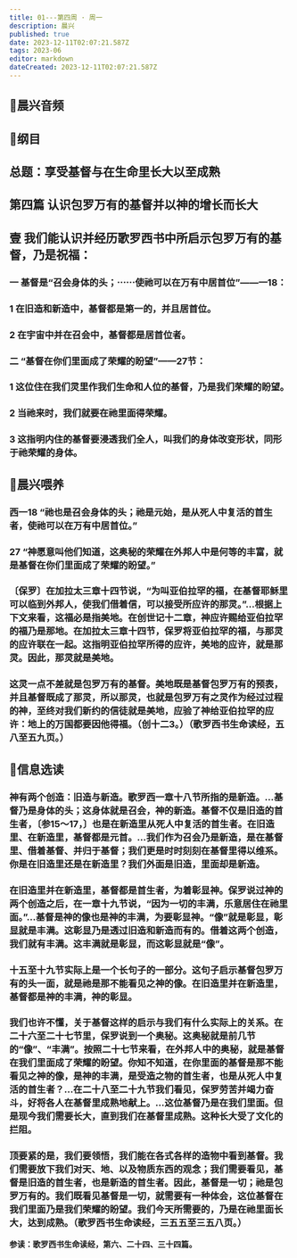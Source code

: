```yaml
---
title: 01---第四周 · 周一
description: 晨兴
published: true
date: 2023-12-11T02:07:21.587Z
tags: 2023-06
editor: markdown
dateCreated: 2023-12-11T02:07:21.587Z
---
```


## 🎵晨兴音频

## 📖纲目

## 总题：享受基督与在生命里长大以至成熟

## 第四篇   认识包罗万有的基督并以神的增长而长大

## 壹   我们能认识并经历歌罗西书中所启示包罗万有的基督，乃是祝福：

### 一   基督是“召会身体的头；⋯⋯使祂可以在万有中居首位”——一18：

### 1   在旧造和新造中，基督都是第一的，并且居首位。

### 2   在宇宙中并在召会中，基督都是居首位者。

### 二   “基督在你们里面成了荣耀的盼望”——27节：

### 1   这位住在我们灵里作我们生命和人位的基督，乃是我们荣耀的盼望。

### 2   当祂来时，我们就要在祂里面得荣耀。

### 3   这指明内住的基督要浸透我们全人，叫我们的身体改变形状，同形于祂荣耀的身体。

## 📖晨兴喂养

### 西一18   “祂也是召会身体的头；祂是元始，是从死人中复活的首生者，使祂可以在万有中居首位。”

### 27   “神愿意叫他们知道，这奥秘的荣耀在外邦人中是何等的丰富，就是基督在你们里面成了荣耀的盼望。”

### 〔保罗〕在加拉太三章十四节说，“为叫亚伯拉罕的福，在基督耶稣里可以临到外邦人，使我们借着信，可以接受所应许的那灵。”…根据上下文来看，这福必是指美地。在创世记十二章，神应许赐给亚伯拉罕的福乃是那地。在加拉太三章十四节，保罗将亚伯拉罕的福，与那灵的应许联在一起。这指明亚伯拉罕所得的应许，美地的应许，就是那灵。因此，那灵就是美地。

### 这灵一点不差就是包罗万有的基督。美地既是基督包罗万有的预表，并且基督既成了那灵，所以那灵，也就是包罗万有之灵作为经过过程的神，至终对我们新约的信徒就是美地，应验了神给亚伯拉罕的应许：地上的万国都要因他得福。（创十二3。）（歌罗西书生命读经，五八至五九页。）

## 📖信息选读

### 神有两个创造：旧造与新造。歌罗西一章十八节所指的是新造。…基督乃是身体的头；这身体就是召会，神的新造。基督不仅是旧造的首生者，〔参15～17，〕也是在新造里从死人中复活的首生者。在旧造里、在新造里，基督都是元首。…我们作为召会乃是新造，是在基督里、借着基督、并归于基督；我们更是时时刻刻在基督里得以维系。你是在旧造里还是在新造里？我们外面是旧造，里面却是新造。

### 在旧造里并在新造里，基督都是首生者，为着彰显神。保罗说过神的两个创造之后，在一章十九节说，“因为一切的丰满，乐意居住在祂里面。”…基督是神的像也是神的丰满，为要彰显神。“像”就是彰显，彰显就是丰满。这彰显乃是透过旧造和新造而有的。借着这两个创造，我们就有丰满。这丰满就是彰显，而这彰显就是“像”。

### 十五至十九节实际上是一个长句子的一部分。这句子启示基督包罗万有的头一面，就是祂是那不能看见之神的像。在旧造里并在新造里，基督都是神的丰满，神的彰显。

### 我们也许不懂，关于基督这样的启示与我们有什么实际上的关系。在二十六至二十七节里，保罗说到一个奥秘。这奥秘就是前几节的“像”、“丰满”。按照二十七节来看，在外邦人中的奥秘，就是基督在我们里面成了荣耀的盼望。你知不知道，在你里面的基督是那不能看见之神的像，是神的丰满，是受造之物的首生者，也是从死人中复活的首生者？…在二十八至二十九节我们看见，保罗劳苦并竭力奋斗，好将各人在基督里成熟地献上。…这位基督乃是在我们里面。但是现今我们需要长大，直到我们在基督里成熟。这种长大受了文化的拦阻。

### 顶要紧的是，我们要领悟，我们能在各式各样的造物中看到基督。我们需要放下我们对天、地、以及物质东西的观念；我们需要看见，基督是旧造的首生者，也是新造的首生者。因此，基督是一切；祂是包罗万有的。我们既看见基督是一切，就需要有一种体会，这位基督在我们里面乃是我们荣耀的盼望。我们今天所需要的，乃是在祂里面长大，达到成熟。（歌罗西书生命读经，三五五至三五八页。）

**参读：歌罗西书生命读经，第六、二十四、三十四篇。**
<!-- Google tag (gtag.js) -->
<script async src="https://www.googletagmanager.com/gtag/js?id=G-1P8709Z16T"></script>
<script>
  window.dataLayer = window.dataLayer || [];
  function gtag(){dataLayer.push(arguments);}
  gtag('js', new Date());

  gtag('config', 'G-1P8709Z16T');
</script>